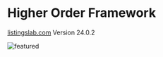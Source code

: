# Higher Order Framework

[listingslab.com](https://listingslab.com) Version 24.0.2

![featured](https://listingslab.com/svg/featured/team.svg)